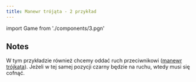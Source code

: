 ```yaml
---
title: Manewr trójąta - 2 przykład
---
```


import Game from './components/3.pgn'

## Notes

W tym przykładzie również chcemy oddać ruch przeciwnikowi ([manewr trójkąta](1.pgn.md)). Jeżeli w tej samej pozycji czarny będzie
na ruchu, wtedy musi się cofnąć.

<Game/>
